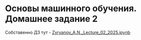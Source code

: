 # Основы машинного обучения. Домашнее задание 2

Собставенно ДЗ тут - [Zyryanov_A.N._Lecture_02_2025.ipynb](https://github.com/lexgp/HWML2/blob/main/Zyryanov_A.N._Lecture_02_2025.ipynb)
